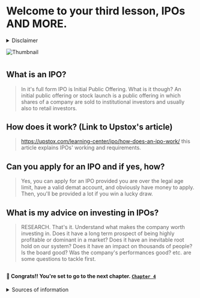 # Welcome to your third lesson, IPOs AND MORE.
<details>
 <summary>Disclaimer</summary>
 <br>
Disclaimer: The information available in any of our repositories are the informatoins available to the common public. We're not SEBI registered analysts. We are just sharing with you what we know from experience in the stock market. Please do your own research before getting into this. We are not liable for any loss made, financial troubles incurred or any other problems.
Made available below is a curatoin of information from different sources (which is linked below) as well as information from personal experience and expertise. If you find any error below, please let us know [here](https://www.instagram.com/shimron.alakkal).
 </br>
</details>

![Thumbnail](https://www.clipartmax.com/png/middle/360-3605464_stock-market-clipart-transparent-initial-public-offering-icon.png)


# 


## What is an IPO?
> In it's full form IPO is Initial Public Offering. What is it though? An initial public offering or stock launch is a public offering in which shares of a company are sold to institutional investors and usually also to retail investors.



## How does it work? (Link to Upstox's article)
> https://upstox.com/learning-center/ipo/how-does-an-ipo-work/ this article explains IPOs' working and requirements.


## Can you apply for an IPO and if yes, how?
> Yes, you can apply for an IPO provided you are over the legal age limit, have a valid demat account, and obviously have money to apply. Then, you'll be provided
  a lot if you win a lucky draw.


## What is my advice on investing in IPOs? 
> RESEARCH. That's it. Understand what makes the company worth investing in. Does it have a long term prospect of being highly profitable or dominant in a market?
  Does it have an inevitable root hold on our system? Does it have an impact on thousands of people? Is the board good? Was the company's performances good? etc. are 
  some questions to tackle first.
  
##

#### 🎉 Congrats!! You're set to go to the next chapter. [`Chapter 4`](https://github.com/Fraction-Technologies/Fraction-learn/edit/main/chapter4.md)


<details>
  <summary>Sources of information</summary>
  <br>
  
  </br>
</details>

